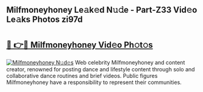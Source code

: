 ## Milfmoneyhoney Le𝚊k𝚎d N𝚞𝚍e - Part-Z33 Vid𝚎o Le𝚊ks Photos zi97d

# <h2><a href="http://fbfsjej.evod.top/?m=Milfmoneyhoney">🔗 👉🔴 Milfmoneyhoney Vid𝚎o Ph𝚘t𝚘s</a></h2>

[![Milfmoneyhoney N𝚞d𝚎s](https://i.imgur.com/8V9OHl7.gif)](http://fbfsjej.evod.top/?m=Milfmoneyhoney)
Web celebrity Milfmoneyhoney and content creator, renowned for posting dance and lifestyle content through solo and collaborative dance routines and brief videos. Public figures Milfmoneyhoney have a responsibility to represent their communities. 
